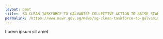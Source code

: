```yaml
---
layout: post
title:  SG CLEAN TASKFORCE TO GALVANISE COLLECTIVE ACTION TO RAISE STANDARDS OF HYGIENE AND CLEANLINESS IN SINGAPORE
permalink: /https://www.mewr.gov.sg/news/sg-clean-taskforce-to-galvanise-collective-action-to-raise-standards-of-hygiene-and-cleanliness-in-singapore/
---
```

Lorem ipsum sit amet

